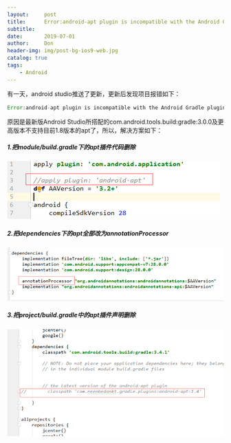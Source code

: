 ```yaml
---
layout:     post
title:      Error:android-apt plugin is incompatible with the Android Gradle plugin. Please use 'annotationProcessor' configuration instead.
subtitle:   
date:       2019-07-01
author:     Don
header-img: img/post-bg-ios9-web.jpg
catalog: true
tags:
    - Android
---
```


有一天，android studio推送了更新，更新后发现项目报错如下：
```java 
Error:android-apt plugin is incompatible with the Android Gradle plugin. Please use 'annotationProcessor' configuration instead.
```
原因是最新版Android Studio所搭配的com.android.tools.build:gradle:3.0.0及更高版本不支持目前1.8版本的apt了，所以，解决方案如下：   
##### 1.把module/build.gradle下的apt插件代码删除
<img src="/img/article/apt1.png"/>

##### 2.把dependencies下的apt全部改为annotationProcessor
<img src="/img/article/apt2.png"/>

##### 3.把project/build.gradle中的apt插件声明删除
<img src="/img/article/apt3.png"/>
